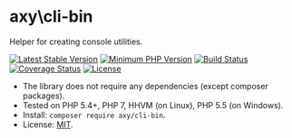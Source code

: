 # axy\cli-bin

Helper for creating console utilities.

[![Latest Stable Version](https://img.shields.io/packagist/v/axy/cli-bin.svg?style=flat-square)](https://packagist.org/packages/axy/cli-bin)
[![Minimum PHP Version](https://img.shields.io/badge/php-%3E%3D%205.4-8892BF.svg?style=flat-square)](https://php.net/)
[![Build Status](https://img.shields.io/travis/axypro/cli-bin/master.svg?style=flat-square)](https://travis-ci.org/axypro/cli-bin)
[![Coverage Status](https://coveralls.io/repos/axypro/cli-bin/badge.svg?branch=master&service=github)](https://coveralls.io/github/axypro/cli-bin?branch=master)
[![License](https://poser.pugx.org/axy/cli-bin/license)](LICENSE)

* The library does not require any dependencies (except composer packages).
* Tested on PHP 5.4+, PHP 7, HHVM (on Linux), PHP 5.5 (on Windows).
* Install: `composer require axy/cli-bin`.
* License: [MIT](LICENSE).


